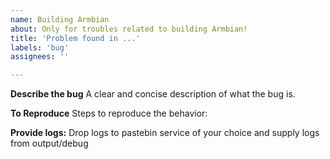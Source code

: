 ```yaml
---
name: Building Armbian
about: Only for troubles related to building Armbian!
title: 'Problem found in ...'
labels: 'bug'
assignees: ''

---
```




**Describe the bug**
A clear and concise description of what the bug is.

**To Reproduce**
Steps to reproduce the behavior:

**Provide logs:**
Drop logs to pastebin service of your choice and supply logs from output/debug
